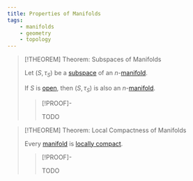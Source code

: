 ```yaml
---
title: Properties of Manifolds
tags:
    - manifolds
    - geometry
    - topology
---
```


>[!THEOREM] Theorem: Subspaces of Manifolds
>
>Let $(S, \tau_S)$ be a [subspace](../../Topology/Topological%20Subspaces.md) of an $n$-[manifold](Manifolds.md).
>
>If $S$ is [open](../../Topology/Topological%20Spaces.md), then $(S, \tau_S)$ is also an $n$-[manifold](Manifolds.md).
>
>>[!PROOF]-
>>
>>TODO
>>
>

>[!THEOREM] Theorem: Local Compactness of Manifolds
>
>Every [manifold](Manifolds.md) is [locally compact](../../Topology/Compactness/Local%20Compactness.md).
>
>>[!PROOF]-
>>
>>TODO
>>
>
